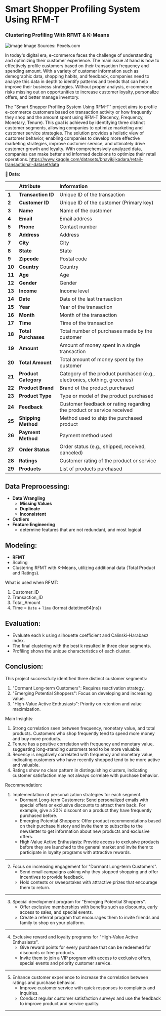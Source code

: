 # Smart Shopper Profiling System Using RFM-T
### Clustering Profiling With RFMT & K-Means
![image](https://github.com/roniantoniius/Smart-Shopper-Profiling-System-Using-RFM-T/assets/121453378/60b72632-d290-4262-9b89-0aaaefccf7ae)
Image Sources: Pexels.com

In today's digital era, e-commerce faces the challenge of understanding and optimizing their customer experience. The main issue at hand is how to effectively profile customers based on their transaction frequency and spending amount. With a variety of customer information such as demographic data, shopping habits, and feedback, companies need to analyze this data in depth to identify patterns and trends that can help improve their business strategies. Without proper analysis, e-commerce risks missing out on opportunities to increase customer loyalty, personalize offers, and better manage inventory.

The "Smart Shopper Profiling System Using RFM-T" project aims to profile e-commerce customers based on transaction activity or how frequently they shop and the amount spent using RFM-T (Recency, Frequency, Monetary, Tenure). This goal is achieved by identifying three distinct customer segments, allowing companies to optimize marketing and customer service strategies. The solution provides a holistic view of customer behavior, enabling companies to develop more effective marketing strategies, improve customer service, and ultimately drive customer growth and loyalty. With comprehensively analyzed data, companies can make better and informed decisions to optimize their retail operations.
https://www.kaggle.com/datasets/bhavikjikadara/retail-transactional-dataset/data

**📃 Data:**

|       | **Attribute**          | **Information**                                                 |
| :---  | :--------------------- | :-------------------------------------------------------------- |
| **1** | **Transaction ID**     | Unique ID of the transaction                                    |
| **2** | **Customer ID**        | Unique ID of the customer (Primary key)                         |
| **3** | **Name**               | Name of the customer                                            |
| **4** | **Email**              | Email address                                                   |
| **5** | **Phone**              | Contact number                                                  |
| **6** | **Address**            | Address                                                         |
| **7** | **City**               | City                                                            |
| **8** | **State**              | State                                                           |
| **9** | **Zipcode**            | Postal code                                                     |
| **10**| **Country**            | Country                                                         |
| **11**| **Age**                | Age                                                             |
| **12**| **Gender**             | Gender                                                          |
| **13**| **Income**             | Income level                                                    |
| **14**| **Date**               | Date of the last transaction                                    |
| **15**| **Year**               | Year of the transaction                                         |
| **16**| **Month**              | Month of the transaction                                        |
| **17**| **Time**               | Time of the transaction                                         |
| **18**| **Total Purchases**    | Total number of purchases made by the customer                  |
| **19**| **Amount**             | Amount of money spent in a single transaction                   |
| **20**| **Total Amount**       | Total amount of money spent by the customer                     |
| **21**| **Product Category**   | Category of the product purchased (e.g., electronics, clothing, groceries) |
| **22**| **Product Brand**      | Brand of the product purchased                                  |
| **23**| **Product Type**       | Type or model of the product purchased                          |
| **24**| **Feedback**           | Customer feedback or rating regarding the product or service received |
| **25**| **Shipping Method**    | Method used to ship the purchased product                       |
| **26**| **Payment Method**     | Payment method used                                             |
| **27**| **Order Status**       | Order status (e.g., shipped, received, canceled)                |
| **28**| **Ratings**            | Customer rating of the product or service                       |
| **29**| **Products**           | List of products purchased                                      |


## Data Preprocessing:
- **Data Wrangling**
    - **Missing Values**
    - **Duplicate**
    - **Inconsistent**
- **Outliers**
- **Feature Engineering**
	- determine features that are not redundant, and most logical

## Modeling:
- **RFMT**
- Scaling
- Clustering RFMT with K-Means, utilizing additional data (Total Product and Ratings).

What is used when RFMT:
1. Customer_ID
2. Transaction_ID
3. Total_Amount
4. Time = `Date` + `Time` (format datetime64[ns])

## Evaluation:
- Evaluate each k using silhouette coefficient and Calinski-Harabasz index.
- The final clustering with the best k resulted in three clear segments.
- Profiling shows the unique characteristics of each cluster.


## Conclusion:
This project successfully identified three distinct customer segments:

1. "Dormant Long-term Customers": Requires reactivation strategy.
2. "Emerging Potential Shoppers": Focus on developing and increasing value.
3. "High-Value Active Enthusiasts": Priority on retention and value maximization.

Main Insights:
1. Strong correlation seen between frequency, monetary value, and total products. Customers who shop frequently tend to spend more money and buy more products.
2. Tenure has a positive correlation with frequency and monetary value, suggesting long-standing customers tend to be more valuable.
3. Recency is negatively correlated with frequency and monetary value, indicating customers who have recently shopped tend to be more active and valuable.
4. Ratings show no clear pattern in distinguishing clusters, indicating customer satisfaction may not always correlate with purchase behavior.

Recommendation:
1. Implementation of personalization strategies for each segment.
    - Dormant Long-term Customers: Send personalized emails with special offers or exclusive discounts to attract them back. For example, give a 20% discount on a product they have frequently purchased before.
    - Emerging Potential Shoppers: Offer product recommendations based on their purchase history and invite them to subscribe to the newsletter to get information about new products and exclusive offers.
    - High-Value Active Enthusiasts: Provide access to exclusive products before they are launched to the general market and invite them to participate in loyalty programs with attractive rewards.
---

2. Focus on increasing engagement for "Dormant Long-term Customers".
    - Send email campaigns asking why they stopped shopping and offer incentives to provide feedback.
    - Hold contests or sweepstakes with attractive prizes that encourage them to return.
---

3. Special development program for "Emerging Potential Shoppers".
    - Offer exclusive memberships with benefits such as discounts, early access to sales, and special events.
    - Create a referral program that encourages them to invite friends and family to shop on your platform.
---

4. Exclusive reward and loyalty programs for "High-Value Active Enthusiasts".
    - Give reward points for every purchase that can be redeemed for discounts or free products.
    - Invite them to join a VIP program with access to exclusive offers, special events and priority customer service.
---

5. Enhance customer experience to increase the correlation between ratings and purchase behavior.
    - Improve customer service with quick responses to complaints and inquiries.
    - Conduct regular customer satisfaction surveys and use the feedback to improve product and service quality.

------------------------------------------------------------------------
